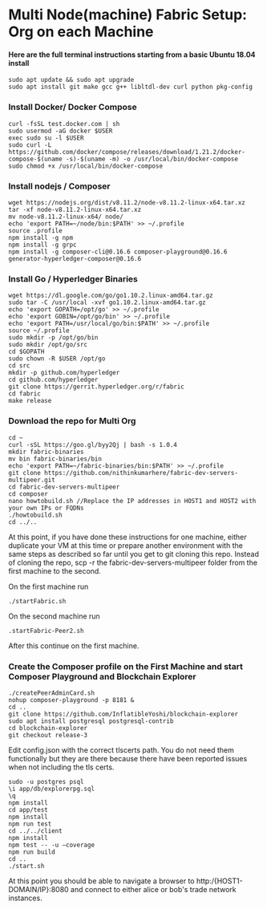 # Multi Node(machine) Fabric Setup: Org on each Machine

#### Here are the full terminal instructions starting from a basic Ubuntu 18.04 install 

```
sudo apt update && sudo apt upgrade
sudo apt install git make gcc g++ libltdl-dev curl python pkg-config
```

### Install Docker/ Docker Compose
```
curl -fsSL test.docker.com | sh
sudo usermod -aG docker $USER
exec sudo su -l $USER
sudo curl -L https://github.com/docker/compose/releases/download/1.21.2/docker-compose-$(uname -s)-$(uname -m) -o /usr/local/bin/docker-compose
sudo chmod +x /usr/local/bin/docker-compose
```

### Install nodejs / Composer
```
wget https://nodejs.org/dist/v8.11.2/node-v8.11.2-linux-x64.tar.xz
tar -xf node-v8.11.2-linux-x64.tar.xz 
mv node-v8.11.2-linux-x64/ node/
echo 'export PATH=~/node/bin:$PATH' >> ~/.profile
source .profile
npm install -g npm 
npm install -g grpc
npm install -g composer-cli@0.16.6 composer-playground@0.16.6 generator-hyperledger-composer@0.16.6
```

### Install Go / Hyperledger Binaries
```
wget https://dl.google.com/go/go1.10.2.linux-amd64.tar.gz
sudo tar -C /usr/local -xvf go1.10.2.linux-amd64.tar.gz
echo 'export GOPATH=/opt/go' >> ~/.profile
echo 'export GOBIN=/opt/go/bin' >> ~/.profile
echo 'export PATH=/usr/local/go/bin:$PATH' >> ~/.profile
source ~/.profile
sudo mkdir -p /opt/go/bin
sudo mkdir /opt/go/src
cd $GOPATH
sudo chown -R $USER /opt/go
cd src
mkdir -p github.com/hyperledger
cd github.com/hyperledger
git clone https://gerrit.hyperledger.org/r/fabric
cd fabric
make release
```

### Download the repo for Multi Org
```
cd ~
curl -sSL https://goo.gl/byy2Qj | bash -s 1.0.4
mkdir fabric-binaries
mv bin fabric-binaries/bin
echo 'export PATH=~/fabric-binaries/bin:$PATH' >> ~/.profile
git clone https://github.com/nithinkumarhere/fabric-dev-servers-multipeer.git
cd fabric-dev-servers-multipeer
cd composer
nano howtobuild.sh //Replace the IP addresses in HOST1 and HOST2 with your own IPs or FQDNs
./howtobuild.sh
cd ../..
```

At this point, if you have done these instructions for one machine, either duplicate your VM at this time or prepare another environment with the same steps as described so far until you get to git cloning this repo. Instead of cloning the repo, scp -r the fabric-dev-servers-multipeer folder from the first machine to the second.

On the first machine run
```
./startFabric.sh
```
On the second machine run
```
.startFabric-Peer2.sh
```

After this continue on the first machine.

### Create the Composer profile on the First Machine and start Composer Playground and Blockchain Explorer
```
./createPeerAdminCard.sh
nohup composer-playground -p 8181 &
cd ..
git clone https://github.com/InflatibleYoshi/blockchain-explorer
sudo apt install postgresql postgresql-contrib
cd blockchain-explorer
git checkout release-3
```
Edit config.json with the correct tlscerts path. You do not need them functionally but they are there because there have been reported issues when not including the tls certs.
```
sudo -u postgres psql
\i app/db/explorerpg.sql
\q
npm install
cd app/test
npm install
npm run test
cd ../../client
npm install
npm test -- -u –coverage
npm run build
cd ..
./start.sh
```

At this point you should be able to navigate a browser to http:/{HOST1-DOMAIN/IP}:8080 and connect to either alice or bob's trade network instances.
